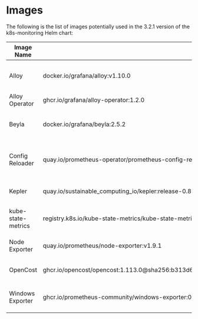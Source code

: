 # Images

The following is the list of images potentially used in the 3.2.1 version of the k8s-monitoring Helm chart:

| Image Name | Repository | Feature |
| ---------- | ---------- | ------- |
| Alloy | docker.io/grafana/alloy:v1.10.0 | Always used. The telemetry data collector. Enabled with `alloy-____.enabled=true`. Deployed via the Alloy Operator. |
| Alloy Operator | ghcr.io/grafana/alloy-operator:1.2.0 | Always used. Deploys and manages Grafana Alloy collector instances. |
| Beyla | docker.io/grafana/beyla:2.5.2 | Automatically instruments apps on the cluster, generating metrics and traces. Enabled with `autoInstrumentation.beyla.enabled=true`. |
| Config Reloader | quay.io/prometheus-operator/prometheus-config-reloader:v0.81.0 | Alloy sidecar that reloads the Alloy configuration upon changes. Enabled with `alloy-____.configReloader.enabled=true`. Deployed via the Alloy Operator. |
| Kepler | quay.io/sustainable_computing_io/kepler:release-0.8.0 | Gathers energy metrics for Kubernetes objects. Enabled with `clusterMetrics.kepler.enabled=true`. |
| kube-state-metrics | registry.k8s.io/kube-state-metrics/kube-state-metrics:v2.16.0 | Gathers Kubernetes cluster object metrics. Enabled with `clusterMetrics.kube-state-metrics.deploy=true`. |
| Node Exporter | quay.io/prometheus/node-exporter:v1.9.1 | Gathers Kubernetes cluster node metrics. Enabled with `clusterMetrics.node-exporter.deploy=true`. |
| OpenCost | ghcr.io/opencost/opencost:1.113.0@sha256:b313d6d320058bbd3841a948fb636182f49b46df2368d91e2ae046ed03c0f83c | Gathers cost metrics for Kubernetes objects. Enabled with `clusterMetrics.opencost.enabled=true`. |
| Windows Exporter | ghcr.io/prometheus-community/windows-exporter:0.31.1 | Gathers Kubernetes cluster node metrics for Windows nodes. Enabled with `clusterMetrics.windows-exporter.deploy=true`. |
